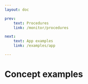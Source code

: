 ```yaml
---
layout: doc

prev:
    text: Procedures
    link: /monitor/procedures

next:
    text: App examples
    link: /examples/app

---
```


# Concept examples
